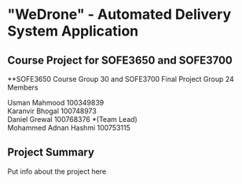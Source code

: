 # "WeDrone" - Automated Delivery System Application

## Course Project for SOFE3650 and SOFE3700

**SOFE3650 Course Group 30 and SOFE3700 Final Project Group 24 Members

Usman Mahmood 100349839</br>
Karanvir Bhogal 100748973</br>
Daniel Grewal 100768376 *(Team Lead)</br>
Mohammed Adnan Hashmi 100753115</br>

## Project Summary

Put info about the project here


